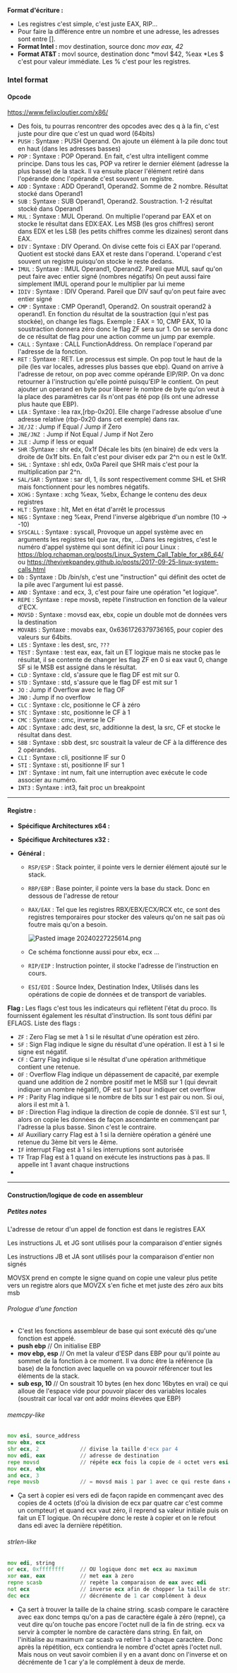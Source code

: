 **Format d'écriture :**

- Les registres c'est simple, c'est juste EAX, RIP...
- Pour faire la différence entre un nombre et une adresse, les adresses sont entre [].
- **Format Intel :** mov destination, source donc _mov eax, 42_
- **Format AT&T :** movl source, destination donc *movl $42, %eax *Les $ c'est pour valeur immédiate. Les % c'est pour les registres.
### **Intel format**

#### Opcode
https://www.felixcloutier.com/x86/

- Des fois, tu pourras rencontrer des opcodes avec des q à la fin, c'est juste pour dire que c'est un quad word (64bits)
- `PUSH` : Syntaxe : PUSH Operand. On ajoute un élément à la pile donc tout en haut (dans les adresses basses)
- `POP` : Syntaxe : POP Operand. En fait, c'est ultra intelligent comme principe. Dans tous les cas, POP va retirer le dernier élément (adresse la plus basse) de la stack. Il va ensuite placer l'élément retiré dans l'opérande donc l'opérande c'est souvent un registre.
- `ADD` : Syntaxe : ADD Operand1, Operand2. Somme de 2 nombre. Résultat stocké dans Operand1
- `SUB` : Syntaxe : SUB Operand1, Operand2. Soustraction. 1-2 résultat stocké dans Operand1
- `MUL` : Syntaxe : MUL Operand. On multiplie l'operand par EAX et on stocke le résultat dans EDX:EAX. Les MSB (les gros chiffres) seront dans EDX et les LSB (les petits chiffres comme les dizaines) seront dans EAX.
- `DIV` : Syntaxe : DIV Operand. On divise cette fois ci EAX par l'operand. Quotient est stocké dans EAX et reste dans l'operand. L'operand c'est souvent un registre puisqu'on stocke le reste dedans.
- `IMUL` : Syntaxe : IMUL Operand1, Operand2. Pareil que MUL sauf qu'on peut faire avec entier signé (nombres négatifs) On peut aussi faire simplement IMUL operand pour le multiplier par lui meme
- `IDIV` : Syntaxe : IDIV Operand. Pareil que DIV sauf qu'on peut faire avec entier signé
- `CMP` : Syntaxe : CMP Operand1, Operand2. On soustrait operand2 à operand1. En fonction du résultat de la soustraction (qui n'est pas stockée), on change les flags. Exemple : EAX = 10, CMP EAX, 10 la soustraction donnera zéro donc le flag ZF sera sur 1. On se servira donc de ce résultat de flag pour une action comme un jump par exemple.
- `CALL` : Syntaxe : CALL FunctionAddress. On remplace l'operand par l'adresse de la fonction.
- `RET` : Syntaxe : RET. Le processus est simple. On pop tout le haut de la pile (les var locales, adresses plus basses que ebp). Quand on arrive à l'adresse de retour, on pop avec comme opérande EIP/RIP. On va donc retourner à l'instruction qu'elle pointé puisqu'EIP le contient. On peut ajouter un operand en byte pour liberer le nombre de byte qu'on veut à la place des paramètres car ils n'ont pas été pop (ils ont une adresse plus haute que EBP).
- `LEA` : Syntaxe : lea rax,[rbp-0x20]. Elle charge l'adresse absolue d'une adresse relative (rbp-0x20 dans cet exemple) dans rax.
- `JE/JZ` : Jump if Equal / Jump if Zero
- `JNE/JNZ `: Jump if Not Equal / Jump if Not Zero
- `JLE` : Jump if less or equal
- `SHR` :Syntaxe : shr edx, 0x1f Décale les bits (en binaire) de edx vers la droite de 0x1f bits. En fait c'est pour diviser edx par 2^n ou n est le 0x1f.
- `SHL` : Syntaxe : shl edx, 0x0a Pareil que SHR mais c'est pour la multiplication par 2^n.
- `SAL/SAR` : Syntaxe : sar dl, 1, ils sont respectivement comme SHL et SHR mais fonctionnent pour les nombres négatifs.
- `XCHG` : Syntaxe : xchg %eax, %ebx, Échange le contenu des deux registres
- `HLT` : Syntaxe : hlt, Met en état d'arrêt le processus
- `NEG` : Syntaxe : neg %eax, Prend l'inverse algèbrique d'un nombre (10 -> -10)
- `SYSCALL` : Syntaxe : syscall, Provoque un appel système avec en arguments les registres tel que rax, rbx, ...Dans les registres, c'est le numéro d'appel système qui sont définit ici pour Linux : https://blog.rchapman.org/posts/Linux_System_Call_Table_for_x86_64/ ou https://thevivekpandey.github.io/posts/2017-09-25-linux-system-calls.html 
- `Db` : Syntaxe : Db /bin/sh, c'est une "instruction" qui définit des octet de la pile avec l'argument lui est passé. 
- `AND` : Syntaxe : and ecx, 3, c'est pour faire une opération "et logique". 
- `REPE` : Syntaxe : repe movsb, repète l'instruction en fonction de la valeur d'ECX.
- `MOVSD` : Syntaxe : movsd eax, ebx, copie un double mot de données vers la destination
- `MOVABS` : Syntaxe : movabs eax, 0x6361726379736165, pour copier des valeurs sur 64bits.
- `LES` : Syntaxe : les dest, src, `???`
- `TEST` : Syntaxe : test eax, eax, fait un ET logique mais ne stocke pas le résultat, il se contente de changer les flag ZF en 0 si eax vaut 0, change SF si le MSB est assigné dans le résultat.
- `CLD` : Syntaxe : cld, s'assure que le flag DF est mit sur 0.
- `STD` : Syntaxe : std, s'assure que le flag DF est mit sur 1
- `JO` : Jump if Overflow avec le flag OF
- `JNO` : Jump if no overflow
- `CLC` : Syntaxe : clc, positionne le CF à zéro
- `STC` : Syntaxe : stc, positionne le CF à 1
- `CMC` : Syntaxe : cmc, inverse le CF
- `ADC` : Syntaxe : adc dest, src, additionne la dest, la src, CF et stocke le résultat dans dest.
- `SBB` : Syntaxe : sbb dest, src soustrait la valeur de CF à la différence des 2 opérandes.
- `CLI` : Syntaxe : cli, positionne IF sur 0
- `STI` : Syntaxe : sti, positionne IF sur 1
- `INT` : Syntaxe : int num, fait une interruption avec exécute le code associer au numéro. 
- `INT3` : Syntaxe : int3, fait proc un breakpoint



---
#### **Registre :**

- **Spécifique Architectures x64 :**
    
- **Spécifique Architectures x32 :**
    
- **Général :**
    
    - `RSP/ESP` : Stack pointer, il pointe vers le dernier élément ajouté sur le stack. 
    - `RBP/EBP` : Base pointer, il pointe vers la base du stack. Donc en dessous de l'adresse de retour
    - `RAX/EAX` : Tel que les registres RBX/EBX/ECX/RCX etc, ce sont des registres temporaires pour stocker des valeurs qu'on ne sait pas où foutre mais qu'on a besoin.
      
      ![Pasted image 20240227225614.png](https://github.com/PavelSmerdiakov/Security-Notes/blob/main/Pasted%20image%2020240227225614.png)
  
    - Ce schéma fonctionne aussi pour ebx, ecx ...
    - `RIP/EIP` : Instruction pointer, il stocke l'adresse de l'instruction en cours.
    - `ESI/EDI` : Source Index, Destination Index, Utilisés dans les opérations de copie de données et de transport de variables. 

**Flag :** Les flags c'est tous les indicateurs qui reflètent l'état du proco. Ils fournissent également les résultat d'instruction. Ils sont tous défini par EFLAGS. Liste des flags :

- `ZF` : Zero Flag se met à 1 si le résultat d'une opération est zéro.
- `SF` : Sign Flag indique le signe du résultat d'une opération. Il est à 1 si le signe est négatif.
- `CF` : Carry Flag indique si le résultat d'une opération arithmétique contient une retenue.  
- `OF` : Overflow Flag indique un dépassement de capacité, par exemple quand une addition de 2 nombre positif met le MSB sur 1 (qui devrait indiquer un nombre négatif), OF est sur 1 pour indiquer cet overflow 
- `PF` : Parity Flag indique si le nombre de bits sur 1 est pair ou non. Si oui, alors il est mit à 1.
- `DF` : Direction Flag  indique la direction de copie de donnée. S'il est sur 1, alors on copie les données de façon ascendante en commençant par l'adresse la plus basse. Sinon c'est le contraire. 
- `AF` Auxiliary carry Flag est à 1 si la dernière opération a généré une retenue du 3ème bit vers le 4ème.
- `IF` interrupt Flag est à 1 si les interruptions sont autorisée  
- `TF` Trap Flag est à 1 quand on exécute les instructions pas à pas. Il appelle int 1 avant chaque instructions
- 


------------------

#### Construction/logique de code en assembleur

##### Petites notes

L'adresse de retour d'un appel de fonction est dans le registres EAX

Les instructions JL et JG sont utilisés pour la comparaison d'entier signés

Les instructions JB et JA sont utilisés pour la comparaison d'entier non signés

MOVSX prend en compte le signe quand on copie une valeur plus petite vers un registre alors que MOVZX s'en fiche et met juste des zéro aux bits msb


###### Prologue d'une fonction 

- C'est les fonctions assembleur de base qui sont exécuté dès qu'une fonction est appelé.
- **push ebp** // On initialise EBP
- **mov ebp, esp** // On met la valeur d'ESP dans EBP pour qu'il pointe au sommet de la fonction à ce moment. Il va donc être la référence (la base) de la fonction avec laquelle on va pouvoir référencer tout les éléments de la stack.
- **sub esp, 10** // On soustrait 10 bytes (en hex donc 16bytes en vrai) ce qui alloue de l'espace vide pour pouvoir placer des variables locales (soustrait car local var ont addr moins élevées que EBP)


###### memcpy-like 

```asm
mov esi, source_address 
mov ebx, ecx
shr ecx, 2             // divise la taille d'ecx par 4
mov edi, eax           // adresse de destination
repe movsd             // répéte ecx fois la copie de 4 octet vers esi
mov ecx, ebx
and ecx, 3
repe movsb             // = movsd mais 1 par 1 avec ce qui reste dans esi
```
- Ça sert à copier esi vers edi de façon rapide en commençant avec des copies de 4 octets (d'où la division de ecx par quatre car c'est comme un compteur) et quand ecx vaut zéro, il reprend sa valeur initiale puis on fait un ET logique. On récupère donc le reste à copier et on le refout dans edi avec la dernière répétition.


###### strlen-like

```asm
mov edi, string       
or ecx, 0xffffffff     // OU logique donc met ecx au maximum
xor eax, eax           // met eax à zero
repne scasb            // repète la comparaison de eax avec edi
not ecx                // inverse ecx afin de chopper la taille de string
dec ecx                // décrémente de 1 car complément à deux
```
- Ça sert à trouver la taille de la chaine string. scasb compare le caractère avec eax donc temps qu'on a pas de caractère égale à zéro (repne), ça veut dire qu'on touche pas encore l'octet null de la fin de string. ecx va servir à compter le nombre de caractère dans string. En fait, on l'initialise au maximum car scasb va retirer 1 à chaque caractère. Donc après la répétition, ecx contiendra le nombre d'octet après l'octet null. Mais nous on veut savoir combien il y en a avant donc on l'inverse et on décrémente de 1 car y'a le complément à deux de merde.


